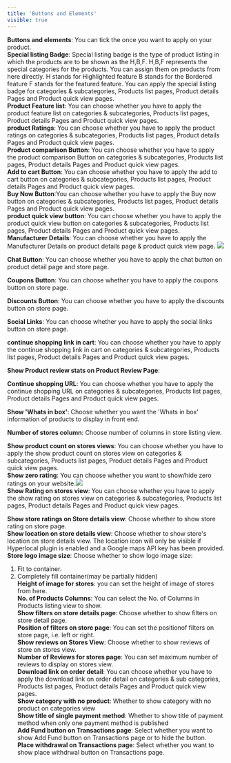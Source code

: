 ```yaml
---
title: 'Buttons and Elements'
visible: true
---
```


**Buttons and elements**: You can tick the once you want to apply on your product.
<br>**Special listing Badge**: Special listing badge is the type of product listing in which the products are to be shown as the H,B,F. 
H,B,F represents the special categories for the products. You can assign them on products from here directly.
H stands for Highlighted feature
B stands for the Bordered feature
F stands for the featured feature.
You can apply the special listing badge for categories & subcategories, Products list pages, Product details Pages and Product quick view pages.
<br>**Product Feature list**: You can choose whether you have to apply the product feature list on  categories & subcategories, Products list pages, Product details Pages and Product quick view pages.
<br>**product Ratings**: You can choose whether you have to apply the product ratings  on  categories & subcategories, Products list pages, Product details Pages and Product quick view pages.
<br>**Product comparison Button**: You can choose whether you have to apply the product comparison Button on  categories & subcategories, Products list pages, Product details Pages and Product quick view pages.
<br>**Add to cart Button**: You can choose whether you have to apply the add to cart button on  categories & subcategories, Products list pages, Product details Pages and Product quick view pages.
<br>**Buy Now Button**:You can choose whether you have to apply the Buy now button on  categories & subcategories, Products list pages, Product details Pages and Product quick view pages.
<br>**product quick view button**: You can choose whether you have to apply the product quick view button on  categories & subcategories, Products list pages, Product details Pages and Product quick view pages.
<br>**Manufacturer Details**: You can choose whether you have to apply the Manufacturer Details on product details page & product quick view page.
![](screenshot-localhost-2020.06.04-15_58_43.png)

**Chat Button**: You can choose whether you have to apply the chat button on product detail page and store page.

**Coupons Button**: You can choose whether you have to apply the coupons button on store page.

**Discounts Button**: You can choose whether you have to apply the discounts button on store page.

**Social Links**: You can choose whether you have to apply the social links button on store page.

**continue shopping link in cart**:  You can choose whether you have to apply the continue shopping link in cart on  categories & subcategories, Products list pages, Product details Pages and Product quick view pages.

**Show Product review stats on Product Review Page**:

**Continue shopping URL**: You can choose whether you have to apply the continue shopping URL on  categories & subcategories, Products list pages, Product details Pages and Product quick view pages.

**Show 'Whats in box'**: Choose whether you want the 'Whats in box' information of products to display in front end.

**Number of stores column**: Choose number of columns in store listing view.

**Show product count on stores views**: You can choose whether you have to apply the show product count on stores view on  categories & subcategories, Products list pages, Product details Pages and Product quick view pages.
<br>**Show zero rating**: You can choose whether you want to show/hide zero ratings on your website.![](screenshot-localhost-2020.05.30-13_05_01.png)
<br>**Show Rating on stores view**: You can choose whether you have to apply the show rating on stores view on  categories & subcategories, Products list pages, Product details Pages and Product quick view pages.

**Show store ratings on Store details view**: Choose whether to show store rating on store page.
<br>**Show location on store details view**: Choose whether to show store's location on store details view. The location icon will only be visible if Hyperlocal plugin is enabled and a Google maps API key has been provided.
<br>**Store logo image size**: Choose whether to show logo image size:
1. Fit to container.
2. Completely fill container(may be partially hidden)
<br>**Height of image for stores**: you can set the height of image of stores from here.
<br>**No. of Products Columns**: You can select the No. of Columns in Products listing view to show.
<br>**Show filters on store details page**: Choose whether to show filters on store detail page.
<br>**Position of filters on store page**: You can set the positionof filters on store page, i.e. left or right.
<br>**Show reviews on Stores View**: Choose whether to show reviews of store on stores view.
<br>**Number of Reviews for stores page**: You can set maximum number of reviews to display on stores view.
<br>**Download link on order detail**: You can choose whether you have to apply the download link on order detail on  categories & sub categories, Products list pages, Product details Pages and Product quick view pages.
<br>**Show category with no product**: Whether to show category with no product on categories view 
<br>**Show title of single payment method**: Whether to show title of payment method when only one payment method is published
<br>**Add Fund button on Transactions page**: Select whether you want to show Add Fund button on Transactions page or to hide the button.
<br>**Place withdrawal on Transactions page**: Select whether you want to show place withdrwal button on Transactions page.

